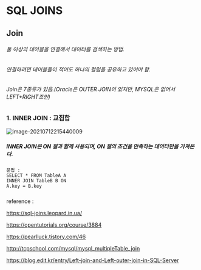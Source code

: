 # SQL JOINS



## Join

###### 둘 이상의 테이블을 연결해서 데이터를 검색하는 방법. 

###### 연결하려면 테이블들이 적어도 하나의 컬럼을 공유하고 있어야 함.

###### Join은 7종류가 있음.(Oracle은 OUTER JOIN이 있지만, MYSQL은 없어서 LEFT+RIGHT조인)



### 1. INNER JOIN : 교집합

![image-20210712215440009](C:\Users\user\AppData\Roaming\Typora\typora-user-images\image-20210712215440009.png)

##### INNER JOIN은 ON 절과 함께 사용되며, ON 절의 조건을 만족하는 데이터만을 가져온다.

```
문법 : 
SELECT * FROM TableA A
INNER JOIN TableB B ON 
A.key = B.key
```

##### 	





reference : 

https://sql-joins.leopard.in.ua/

https://opentutorials.org/course/3884

https://pearlluck.tistory.com/46

http://tcpschool.com/mysql/mysql_multipleTable_join

https://blog.edit.kr/entry/Left-join-and-Left-outer-join-in-SQL-Server